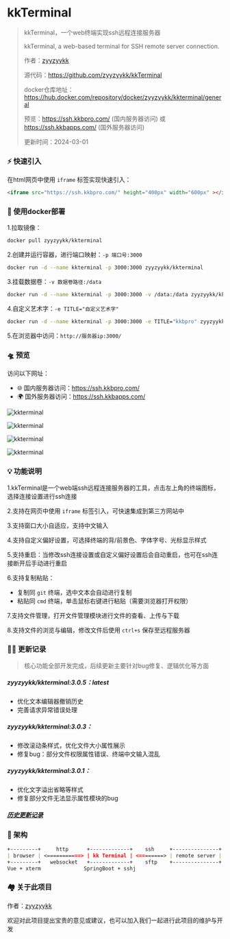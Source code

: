 # kkTerminal

> kkTerminal，一个web终端实现ssh远程连接服务器
>
> kkTerminal, a web-based terminal for SSH remote server connection.
>
> 作者：[zyyzyykk](https://github.com/zyyzyykk/)
>
> 源代码：https://github.com/zyyzyykk/kkTerminal
>
> docker仓库地址：https://hub.docker.com/repository/docker/zyyzyykk/kkterminal/general
>
> 预览：https://ssh.kkbpro.com/	(国内服务器访问)	或	https://ssh.kkbapps.com/	(国外服务器访问)
>
> 更新时间：2024-03-01
>

### **⚡** 快速引入

在html网页中使用 `iframe` 标签实现快速引入：

```html
<iframe src="https://ssh.kkbpro.com/" height="400px" width="600px" ></iframe>
```

### 💪 使用docker部署

1.拉取镜像：

```sh
docker pull zyyzyykk/kkterminal
```

2.创建并运行容器，进行端口映射：`-p 端口号:3000`

```sh
docker run -d --name kkterminal -p 3000:3000 zyyzyykk/kkterminal
```

3.挂载数据卷：`-v 数据卷路径:/data`

```sh
docker run -d --name kkterminal -p 3000:3000 -v /data:/data zyyzyykk/kkterminal
```

4.自定义艺术字：`-e TITLE="自定义艺术字"`

```sh
docker run -d --name kkterminal -p 3000:3000 -e TITLE="kkbpro" zyyzyykk/kkterminal
```

5.在浏览器中访问：`http://服务器ip:3000/`

### 🛸 预览

访问以下网址：

- 🌐 国内服务器访问：https://ssh.kkbpro.com/
- 🌍 国外服务器访问：https://ssh.kkbapps.com/

![kkterminal](https://img.kkbapps.com/terminal/303-1.png)

![kkterminal](https://img.kkbapps.com/terminal/303-2.png)

![kkterminal](https://img.kkbapps.com/terminal/303-3.png)

![kkterminal](https://img.kkbapps.com/terminal/303-4.png)

### 💡 功能说明

1.kkTerminal是一个web端ssh远程连接服务器的工具，点击左上角的终端图标，选择连接设置进行ssh连接

2.支持在网页中使用 `iframe` 标签引入，可快速集成到第三方网站中

3.支持窗口大小自适应，支持中文输入

4.支持自定义偏好设置，可选择终端的背/前景色、字体字号、光标显示样式

5.支持重启：当修改ssh连接设置或自定义偏好设置后会自动重启，也可在ssh连接断开后手动进行重启

6.支持复制粘贴：

- 复制同 `git` 终端，选中文本会自动进行复制
- 粘贴同 `cmd` 终端，单击鼠标右键进行粘贴（需要浏览器打开权限）

7.支持文件管理，打开文件管理模块进行文件的查看、上传与下载

8.支持文件的浏览与编辑，修改文件后使用 `ctrl+s` 保存至远程服务器

### 👨‍💻 更新记录

> 核心功能全部开发完成，后续更新主要针对bug修复、逻辑优化等方面

##### zyyzyykk/kkterminal:3.0.5：latest

- 优化文本编辑器撤销历史
- 完善请求异常错误处理

##### zyyzyykk/kkterminal:3.0.3：

- 修改滚动条样式，优化文件大小属性展示
- 修复bug：部分文件权限属性错误、终端中文输入混乱

##### zyyzyykk/kkterminal:3.0.1：

- 优化文字溢出省略等样式
- 修复部分文件无法显示属性模块的bug

##### [历史更新记录](./UPDATE.md)

### 🧬 架构

```markdown
+---------+     http      +-------------+    ssh     +---------------+
| browser | <===========> | kk Terminal | <========> | remote server |
+---------+   websocket   +-------------+    sftp    +---------------+
Vue + xterm              SpringBoot + sshj
```

### 🏘️ 关于此项目

作者：[zyyzyykk](https://github.com/zyyzyykk/)

欢迎对此项目提出宝贵的意见或建议，也可以加入我们一起进行此项目的维护与开发

